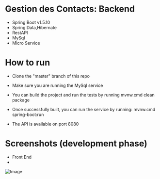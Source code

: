 # Gestion des Contacts: Backend
- Spring Boot v1.5.10
- Spring Data,Hibernate
- RestAPI
- MySql
- Micro Service

# How to run

- Clone the "master" branch of this repo

- Make sure you are running the MySql service

- You can build the project and run the tests by running mvnw.cmd clean package

- Once successfully built, you can run the service by running: mvnw.cmd spring-boot:run

- The API is available on port 8080

# Screenshots (development phase)

* Front End
* 
![Image](/screen.png)
